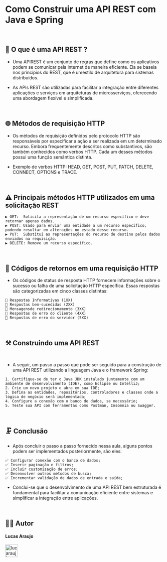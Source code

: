 # Como Construir uma API REST com Java e Spring

<br>

## 💫 O que é uma API REST ?

- Uma APIREST é um conjunto de regras que define como os aplicativos podem se comunicar pela internet de maneira eficiente. Ela se baseia nos princípios do REST, que é umestilo de arquitetura para sistemas distribuídos.

- As APIs REST são utilizadas para facilitar a integração entre diferentes aplicações e serviços em arquiteturas de microsserviços, oferecendo uma abordagem flexível e simplificada.

<br>

## 🌐 Métodos de requisição HTTP

- Os métodos de requisição definidos pelo protocolo HTTP são responsáveis por especificar a ação a ser realizada em um determinado recurso. Embora frequentemente descritos como substantivos, são também conhecidos como verbos HTTP. Cada um desses métodos possui uma função semântica distinta.

- Exemplo de verbos HTTP: HEAD, GET, POST, PUT, PATCH, DELETE, CONNECT, OPTIONS e TRACE.

<br>

## ⚠ Principais métodos HTTP utilizados em uma solicitação REST

```
▶ GET:  Solicita a representação de um recurso específico e deve retornar apenas dados.
▶ POST: Usado para enviar uma entidade a um recurso específico, podendo resultar em alterações no estado desse recurso.
▶ PUT:  Substitui as representações do recurso de destino pelos dados enviados na requisição.
▶ DELETE: Remove um recurso específico.
```

<br>

## 🔂 Códigos de retornos em uma requisição HTTP

- Os códigos de status de resposta HTTP fornecem informações sobre o sucesso ou  falha de uma solicitação HTTP específica. Essas respostas são categorizadas em cinco classes distintas:

```
💠 Respostas Informativas (1XX)
💠 Respostas bem-sucedidas (2XX)
💠 Mensagensde redirecionamento (3XX)
💠 Respostas de erro do cliente (4XX)
💠 Respostas de erro do servidor (5XX)
```

<br>

## ⚒ Construindo uma API REST

<br>

- A seguir, um passo a passo que pode ser seguido para a construção de uma API REST utilizando a linguagem Java e o framework Spring:

```
1. Certifique-se de ter o Java JDK instalado juntamente com um ambiente de desenvolvimento (IDE), como Eclipse ou IntelliJ;
2. Crie um novo projeto e abra em sua IDE;
3. Defina as entidades, repositórios, controladores e classes onde a lógica de negócio será implementada;
4. Configure a conexão com o banco de dados, se necessário;
5. Teste sua API com ferramentas como Postman, Insomnia ou Swagger.
```

<br>

## 🗜 Conclusão

- Após concluir o passo a passo fornecido nessa aula, alguns pontos podem ser implementados posteriormente, são eles:

```
✅ Configurar conexão com o banco de dados;
✅ Inserir paginação e filtros;
✅ Incluir customização de erros;
✅ Desenvolver outros métodos de busca;
✅ Incrementar validação de dados de entrada e saída;
```

- Conclui-se que o desenvolvimento de uma API REST bem estruturada é fundamental para facilitar a comunicação eficiente entre sistemas e simplificar a integração entre aplicações.

<br>

## 👨‍🎓 Autor

#### Lucas Araujo

<a href="https://www.linkedin.com/in/lucarauj"><img alt="lucarauj | LinkdeIN" width="40px" src="https://user-images.githubusercontent.com/43545812/144035037-0f415fc7-9f96-4517-a370-ccc6e78a714b.png" /></a>

